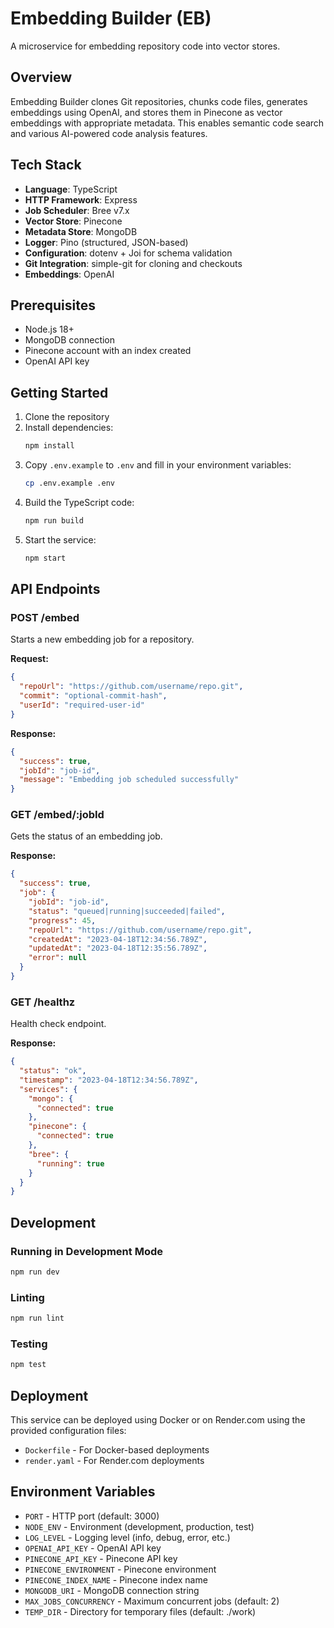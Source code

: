 # Embedding Builder (EB)

A microservice for embedding repository code into vector stores.

## Overview

Embedding Builder clones Git repositories, chunks code files, generates embeddings using OpenAI, and stores them in Pinecone as vector embeddings with appropriate metadata. This enables semantic code search and various AI-powered code analysis features.

## Tech Stack

- **Language**: TypeScript
- **HTTP Framework**: Express
- **Job Scheduler**: Bree v7.x
- **Vector Store**: Pinecone
- **Metadata Store**: MongoDB
- **Logger**: Pino (structured, JSON-based)
- **Configuration**: dotenv + Joi for schema validation
- **Git Integration**: simple-git for cloning and checkouts
- **Embeddings**: OpenAI

## Prerequisites

- Node.js 18+
- MongoDB connection
- Pinecone account with an index created
- OpenAI API key

## Getting Started

1. Clone the repository
2. Install dependencies:
   ```bash
   npm install
   ```
3. Copy `.env.example` to `.env` and fill in your environment variables:
   ```bash
   cp .env.example .env
   ```
4. Build the TypeScript code:
   ```bash
   npm run build
   ```
5. Start the service:
   ```bash
   npm start
   ```

## API Endpoints

### POST /embed

Starts a new embedding job for a repository.

**Request:**
```json
{
  "repoUrl": "https://github.com/username/repo.git",
  "commit": "optional-commit-hash",
  "userId": "required-user-id"
}
```

**Response:**
```json
{
  "success": true,
  "jobId": "job-id",
  "message": "Embedding job scheduled successfully"
}
```

### GET /embed/:jobId

Gets the status of an embedding job.

**Response:**
```json
{
  "success": true,
  "job": {
    "jobId": "job-id",
    "status": "queued|running|succeeded|failed",
    "progress": 45,
    "repoUrl": "https://github.com/username/repo.git",
    "createdAt": "2023-04-18T12:34:56.789Z",
    "updatedAt": "2023-04-18T12:35:56.789Z",
    "error": null
  }
}
```

### GET /healthz

Health check endpoint.

**Response:**
```json
{
  "status": "ok",
  "timestamp": "2023-04-18T12:34:56.789Z",
  "services": {
    "mongo": {
      "connected": true
    },
    "pinecone": {
      "connected": true
    },
    "bree": {
      "running": true
    }
  }
}
```

## Development

### Running in Development Mode

```bash
npm run dev
```

### Linting

```bash
npm run lint
```

### Testing

```bash
npm test
```

## Deployment

This service can be deployed using Docker or on Render.com using the provided configuration files:

- `Dockerfile` - For Docker-based deployments
- `render.yaml` - For Render.com deployments

## Environment Variables

- `PORT` - HTTP port (default: 3000)
- `NODE_ENV` - Environment (development, production, test)
- `LOG_LEVEL` - Logging level (info, debug, error, etc.)
- `OPENAI_API_KEY` - OpenAI API key
- `PINECONE_API_KEY` - Pinecone API key
- `PINECONE_ENVIRONMENT` - Pinecone environment
- `PINECONE_INDEX_NAME` - Pinecone index name
- `MONGODB_URI` - MongoDB connection string
- `MAX_JOBS_CONCURRENCY` - Maximum concurrent jobs (default: 2)
- `TEMP_DIR` - Directory for temporary files (default: ./work) 